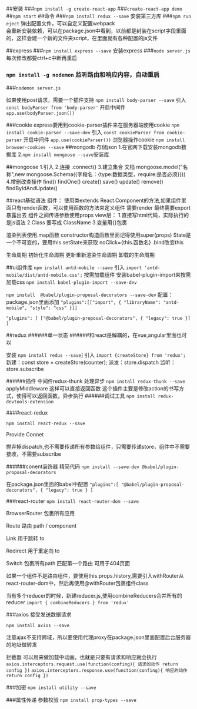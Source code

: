 ##安装
###`npm install -g create-react-app`
###`create-react-app demo`
##`npm start`
##命令
###`npm install redux --save` 安装第三方库
###`npm run eject`  弹出配置文件，可以自定义配置webpack  
会重新安装依赖，可以在package.json中看到，以前都是封装在script字段里面的，这样会建一个新的文件夹script，在里面就有各种配置的js文件

##express
###`npm install express --save` 安装express
###`node server.js`每次修改都要ctrl+c中断再重启
### `npm install -g nodemon`  监听路由和响应内容，自动重启
###`nodemon server.js`

如果使用post请求，需要一个插件支持
`npm install body-parser --save`
引入
`const bodyParser from 'body-parser'`
开启中间件
`app.use(bodyParser.json())`

###cookie
express要用到cookie-parser插件来在服务器端使用cookie
`npm install cookie-parser --save-dev`
引入
`const cookieParser from cookie-parser`
开启中间件
`app.use(cookieParser())`
浏览器操作cookie
`npm install browser-cookies --save`
##mongodb     存储json
1.在官网下载安装mongodb数据库
2.`npm install mongoose --save`安装库

##mongoose
1.引入
2.连接  .connect()
3.建立集合  文档   mongoose.model("名称",new mongoose.Schema({字段名：{type:数据类型，require:是否必须}}))
4.增删改查操作
find()  findOne()
create()   save()
update()
remove()
findByIdAndUpdate()


##react基础语法
组件：
使用类extends React.Component的方法,如果组件里面只有render函数，可以使用函数的方法来定义组件
需要render
最终需要export暴露出去
组件之间传递参数使用props
view层：
1.直接写html代码，实际执行的是js语法
2.Class 要写成 ClassName
3.变量用{}包裹

渲染列表使用.map函数
constructor构造函数里面记得使用super(props)
State是一个不可变的，要用this.setState来获取
noClick={this.函数名}
.bind改变this

生命周期
初始化生命周期
更新重新渲染生命周期
卸载的生命周期

##ui组件库
`npm install antd-mobile --save`
引入
`import 'antd-mobile/dist/antd-mobile.css';`
按需加载组件
安装babel-plugin-import来按需加载css
`npm install babel-plugin-import --save-dev`

`npm install  @babel/plugin-proposal-decorators --save-dev`
配置：package.json里面添加
`
    "plugins":[["import", { "libraryName": "antd-mobile", "style": "css" }]]
`

`"plugins": [
       ["@babel/plugin-proposal-decorators", { "legacy": true }]
     ]
`


##redux
######单一状态
######和react是解耦的，在vue,angular里面也可以

安装
`npm install redus --save`]
引入
`import {createStore} from 'redux';`
新建：const store = createStore(counter);
派发：store.dispatch
监听：store.subscribe

######插件  中间件redux-thunk  处理异步
`npm install redux-thunk --save`
applyMiddleware
这样可以直接返回函数
这个插件主要是修改action的书写方式，使得可以返回函数，异步执行
######调试工具
`npm install redux-devtools-extension`

####react-redux

`npm install react-redux --save`

Provide  Connet

抛弃掉dispatch,也不需要传递所有参数给组件，只需要传递store，组件中不需要接收，不需要subscribe

######conent装饰器  精简代码
`
npm install --save-dev @babel/plugin-proposal-decorators
`

在package.json里面的babel中配置
`"plugins":[
     "@babel/plugin-proposal-decorators",
     {
       "legacy": true
     }
 ]`


###react-router
`npm install react-router-dom --save`

BrowserRouter  包裹所有应用

Route    路由  path / component

Link     用于跳转  to

Redirect   用于重定向  to

Switch     包裹所有path  匹配第一个路由 可用于404页面

如果一个组件不是路由组件，要使用this.props.history,需要引入withRouter从react-router-dom中，然后再使用@withRouter包裹组件class


当有多个reducer的时候，新建reducer.js,使用combineReducers合并所有的reducer
`import { combineReducers } from 'redux'`


###axios  接受发送数据请求

`npm install axios --save`

注意ajax不支持跨域，所以要使用代理proxy在package.json里面配置后台服务器的地址做转发

拦截器
可以用来做加载中动画，也就是只要有请求和响应就会执行
`axios.interceptors.request.use(function(confing){
    请求的动作
    return config
})`
`axios.interceptors.response.use(function(confing){
    响应的动作
    return config
    })`



###加密
`npm install utility --save`

###属性传递 参数校验
 `npm install prop-types --save`
 
 